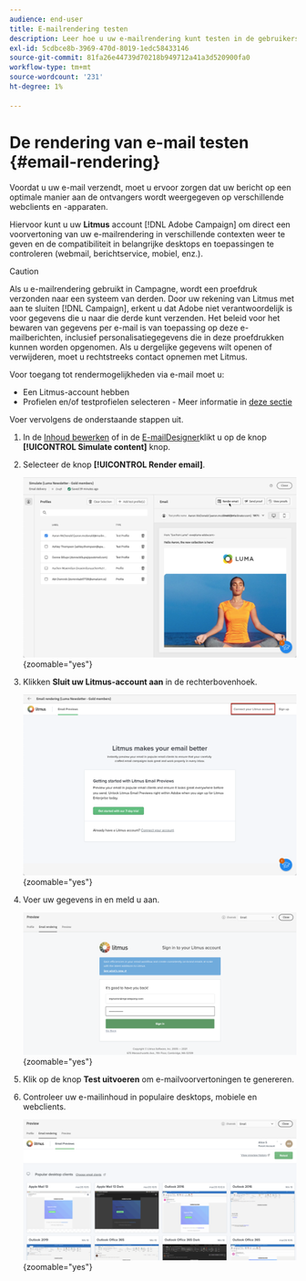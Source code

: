 ```yaml
---
audience: end-user
title: E-mailrendering testen
description: Leer hoe u uw e-mailrendering kunt testen in de gebruikersinterface van het Campagne Web
exl-id: 5cdbce8b-3969-470d-8019-1edc58433146
source-git-commit: 81fa26e44739d70218b949712a41a3d520900fa0
workflow-type: tm+mt
source-wordcount: '231'
ht-degree: 1%

---
```



# De rendering van e-mail testen {#email-rendering}

Voordat u uw e-mail verzendt, moet u ervoor zorgen dat uw bericht op een optimale manier aan de ontvangers wordt weergegeven op verschillende webclients en -apparaten.

Hiervoor kunt u uw **Litmus** account [!DNL Adobe Campaign] om direct een voorvertoning van uw e-mailrendering in verschillende contexten weer te geven en de compatibiliteit in belangrijke desktops en toepassingen te controleren (webmail, berichtservice, mobiel, enz.).

>[!CAUTION]
>
>Als u e-mailrendering gebruikt in Campagne, wordt een proefdruk verzonden naar een systeem van derden. Door uw rekening van Litmus met aan te sluiten [!DNL Campaign], erkent u dat Adobe niet verantwoordelijk is voor gegevens die u naar die derde kunt verzenden. Het beleid voor het bewaren van gegevens per e-mail is van toepassing op deze e-mailberichten, inclusief personalisatiegegevens die in deze proefdrukken kunnen worden opgenomen. Als u dergelijke gegevens wilt openen of verwijderen, moet u rechtstreeks contact opnemen met Litmus.

Voor toegang tot rendermogelijkheden via e-mail moet u:

* Een Litmus-account hebben
* Profielen en/of testprofielen selecteren - Meer informatie in [deze sectie](preview-content.md)

Voer vervolgens de onderstaande stappen uit.

1. In de [Inhoud bewerken](../email/edit-content.md) of in de [E-mailDesigner](../email/get-started-email-designer.md)klikt u op de knop **[!UICONTROL Simulate content]** knop.

1. Selecteer de knop **[!UICONTROL Render email]**.

   ![](assets/simulate-rendering-button.png){zoomable=&quot;yes&quot;}

1. Klikken **Sluit uw Litmus-account aan** in de rechterbovenhoek.

   ![](assets/simulate-rendering-litmus.png){zoomable=&quot;yes&quot;}

1. Voer uw gegevens in en meld u aan.

   ![](assets/simulate-rendering-credentials.png){zoomable=&quot;yes&quot;}

1. Klik op de knop **Test uitvoeren** om e-mailvoorvertoningen te genereren.

1. Controleer uw e-mailinhoud in populaire desktops, mobiele en webclients.

   ![](assets/simulate-rendering-previews.png){zoomable=&quot;yes&quot;}

<!--
TO CHECK IF user is directed to Litmus or if the email rendering is shown directly in the Campaign UI.

CONTENT ABOVE COPIED FROM AJO

If not redirecting to Litmus:

To test the email rendering, follow these steps:

1. Access the email content creation screen, then click **[!UICONTROL Simulate content]**.

1. Click the **[!UICONTROL Render email]** button.

    The left pane provides various desktop, mobile and web-based email clients. Select the desired email client to display a preview of your email in the right pane. 

    ![](assets/render-context.png){zoomable="yes"}

    >[!NOTE]
    >
    >The email clients list provides a sample of the major mail clients. Additional email clients are available from the filter button next to the top search bar.

 -->
